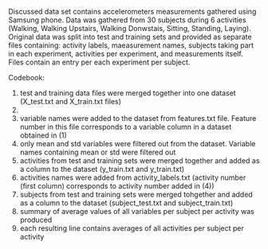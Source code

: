 Discussed data set contains accelerometers measurements gathered using Samsung phone. Data was gathered from 30 subjects during 6 activities (Walking, Walking Upstairs, Walking Donwstais, Sitting, Standing, Laying). Original data was split into test and training sets and provided as separate files containing: activity labels, maeasurement names, subjects taking part in each experiment, activities per experiment, and measurements itself. Files contain an entry per each experiment per subject.

Codebook:

1. test and training data files were merged together into one dataset (X_test.txt and X_train.txt files)
2. 
2. variable names were added to the dataset from features.txt file. Feature number in this file corresponds to a variable column in a dataset obtained in (1)
3. only mean and std variables were filtered out from the dataset. Variable names containing mean or std were filtered out
4. activities from test and training sets were merged together and added as a column to the dataset (y_train.txt and y_train.txt)
5. activities names were added from activity_labels.txt (activity number (first column) corresponds to activity number added in (4))
6. subjects from test and training sets were merged tohgether and added as a column to the dataset (subject_test.txt and subject_train.txt)
7. summary of average values of all variables per subject per activity was produced
8. each resulting line contains averages of all activities per subject per activity
